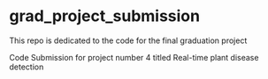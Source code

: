 # grad_project_submission
This repo is dedicated to the code for the final graduation project 

Code Submission for project number 4 titled Real-time plant disease detection 
